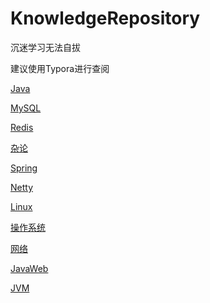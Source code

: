 # KnowledgeRepository

沉迷学习无法自拔

建议使用Typora进行查阅

[Java](./Java.md)

[MySQL](./MySQL.md)

[Redis](./Redis.md)

[杂论](./杂论.md)

[Spring](./Spring.md)

[Netty](./Netty.md)

[Linux](./Linux.md)

[操作系统](./操作系统.md)

[网络](./网络.md)

[JavaWeb](./JavaWeb.md)

[JVM](https://blog.csdn.net/qq_29373285/article/details/85254407)

